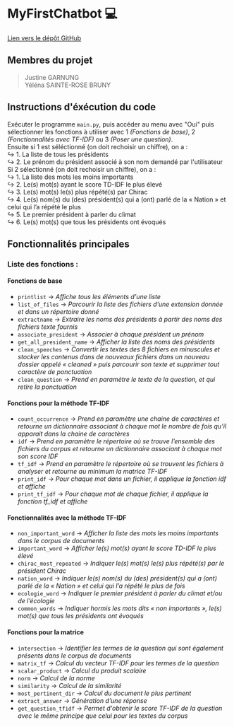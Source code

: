# MyFirstChatbot 💻
[Lien vers le dépôt GitHub](https://github.com/justinegrng/MyFirstChatbot.git) 

## Membres du projet
> Justine GARNUNG  
> Yéléna SAINTE-ROSE BRUNY  

## Instructions d'éxécution du code
Exécuter le programme ```main.py```, puis accéder au menu avec "Oui" puis sélectionner les fonctions à utiliser avec 1 *(Fonctions de base)*, 2 *(Fonctionnalités avec TF-IDF)* ou 3 *(Poser une question)*.  
Ensuite si 1 est séléctionné (on doit rechoisir un chiffre), on a :  
↪ 1. La liste de tous les présidents  
↪ 2. Le prénom du président associé à son nom demandé par l'utilisateur  
Si 2 sélectionné (on doit rechoisir un chiffre), on a :  
↪ 1. La liste des mots les moins importants  
↪ 2. Le(s) mot(s) ayant le score TD-IDF le plus élevé  
↪ 3. Le(s) mot(s) le(s) plus répété(s) par Chirac  
↪ 4. Le(s) nom(s) du (des) président(s) qui a (ont) parlé de la « Nation » et celui qui l’a répété le plus  
↪ 5. Le premier président à parler du climat  
↪ 6. Le(s) mot(s) que tous les présidents ont évoqués  

## Fonctionnalités principales 
### Liste des fonctions :
#### Fonctions de base
- `printlist`  → *Affiche tous les éléments d'une liste*
- `list_of_files`  → *Parcourir la liste des fichiers d’une extension donnée et dans un répertoire donné*
- `extractname`  → *Extraire les noms des présidents à partir des noms des fichiers texte fournis*
- `associate_president`  → *Associer à chaque président un prénom* 
- `get_all_president_name`  → *Afficher la liste des noms des présidents*
- `clean_speeches`  → *Convertir les textes des 8 fichiers en minuscules et stocker les contenus dans de nouveaux fichiers dans un nouveau dossier appelé « cleaned » puis parcourir son texte et supprimer tout caractère de ponctuation*
- `clean_question`  → *Prend en paramètre le texte de la question, et qui retire la ponctuation*

#### Fonctions pour la méthode TF-IDF
- `count_occurrence`  → *Prend en paramètre une chaine de caractères et retourne un dictionnaire associant à chaque mot le nombre de fois qu’il apparait dans la chaine de caractères*
- `idf`  → *Prend en paramètre le répertoire où se trouve l’ensemble des fichiers du corpus et retourne un dictionnaire associant à chaque mot son score IDF*
- `tf_idf`  → *Prend en paramètre le répertoire où se trouvent les fichiers à analyser et retourne au minimum la matrice TF-IDF*
- `print_idf`  → *Pour chaque mot dans un fichier, il applique la fonction idf et affiche*
- `print_tf_idf`  → *Pour chaque mot de chaque fichier, il applique la fonction tf_idf et affiche*

#### Fonctionnalités avec la méthode TF-IDF
- `non_important_word`  → *Afficher la liste des mots les moins importants dans le corpus de documents*
- `important_word`  → *Afficher le(s) mot(s) ayant le score TD-IDF le plus élevé*
- `chirac_most_repeated`  → *Indiquer le(s) mot(s) le(s) plus répété(s) par le président Chirac*
- `nation_word`  → *Indiquer le(s) nom(s) du (des) président(s) qui a (ont) parlé de la « Nation » et celui qui l’a répété le plus de fois*
- `ecologie_word`  → *Indiquer le premier président à parler du climat et/ou de l’écologie*
- `common_words`  → *Indiquer hormis les mots dits « non importants », le(s) mot(s) que tous les présidents ont évoqués*

#### Fonctions pour la matrice
- `intersection`  → *Identifier les termes de la question qui sont également présents dans le corpus de documents*
- `matrix_tf`  → *Calcul du vecteur TF-IDF pour les termes de la question*
- `scalar_product`  → *Calcul du produit scalaire*
- `norm`  → *Calcul de la norme*
- `similarity`  → *Calcul de la similarité*
- `most_pertinent_dir`  → *Calcul du document le plus pertinent*
- `extract_answer`  → *Génération d’une réponse* 
- `get_question_tfidf`  → *Permet d'obtenir le score TF-IDF de la question avec le même principe que celui pour les textes du corpus* 
